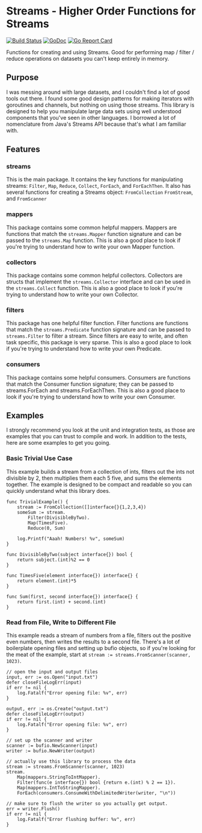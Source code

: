 # Streams - Higher Order Functions for Streams
[![Build Status](https://travis-ci.org/Luke-Sikina/streams.svg?branch=master)](https://travis-ci.org/Luke-Sikina/streams)
[![GoDoc](https://godoc.org/github.com/Luke-Sikina/streams?status.svg)](https://godoc.org/github.com/Luke-Sikina/streams)
[![Go Report Card](https://goreportcard.com/badge/github.com/Luke-Sikina/streams)](https://goreportcard.com/report/github.com/Luke-Sikina/streams)

Functions for creating and using Streams. Good for performing map / filter / reduce
operations on datasets you can't keep entirely in memory.

## Purpose
I was messing around with large datasets, and I couldn't find a lot of good tools out there.
I found some good design patterns for making iterators with goroutines and channels, but nothing
on using those streams. This library is designed to help you manipulate large data sets using
well understood components that you've seen in other languages.
I borrowed a lot of nomenclature from Java's Streams API because that's what I am familiar with.
## Features
### streams
This is the main package. It contains the key functions for manipulating streams:
`Filter`, `Map`, `Reduce`, `Collect`, `ForEach`, and `ForEachThen`. It also
has several functions for creating a Streams object: `FromCollection` `FromStream`,
and `FromScanner`

### mappers
This package contains some common helpful mappers. Mappers are functions that match
the `streams.Mapper` function signature and can be passed to the `streams.Map` function.
This is also a good place to look if you're trying to understand how to write
your own Mapper function.

### collectors
This package contains some common helpful collectors. Collectors are structs that
implement the `streams.Collector` interface and can be used in the `streams.Collect`
function. This is also a good place to look if you're trying to understand how to
write your own Collector.

### filters
This package has one helpful filter function. Filter functions are functions that
match the `streams.Predicate` function signature and can be passed to `streams.Filter`
to filter a stream. Since filters are easy to write, and often task specific, this
package is very sparse. This is also a good place to look if you're trying to understand
how to write your own Predicate.

### consumers
This package contains some helpful consumers. Consumers are functions that match the Consumer
function signature; they can be passed to streams.ForEach and streams.ForEachThen. This is
also a good place to look if you're trying to understand how to write your own Consumer.

## Examples
I strongly recommend you look at the unit and integration tests, as those are examples that
you can trust to compile and work. In addition to the tests, here are some examples to get you going.

### Basic Trivial Use Case
This example builds a stream from a collection of ints, filters out the ints not divisible by 2,
then multiplies them each 5 five, and sums the elements together. The example is designed to be compact
and readable so you can quickly understand what this library does.
``` Golang
func TrivialExample() {
	stream := FromCollection([]interface{}{1,2,3,4})
	someSum := stream.
		Filter(DivisibleByTwo).
		Map(TimesFive).
		Reduce(0, Sum)

	log.Printf("Aaah! Numbers! %v", someSum)
}

func DivisibleByTwo(subject interface{}) bool {
	return subject.(int)%2 == 0
}

func TimesFive(element interface{}) interface{} {
	return element.(int)*5
}

func Sum(first, second interface{}) interface{} {
	return first.(int) + second.(int)
}

```

### Read from File, Write to Different File
This example reads a stream of numbers from a file, filters out the positive even numbers, then writes the results
to a second file. There's a lot of boilerplate opening files and setting up bufio objects, so if you're looking
for the meat of the example, start at `stream := streams.FromScanner(scanner, 1023)`.
``` Golang
// open the input and output files
input, err := os.Open("input.txt")
defer closeFileLogErr(input)
if err != nil {
    log.Fatalf("Error opening file: %v", err)
}

output, err := os.Create("output.txt")
defer closeFileLogErr(output)
if err != nil {
    log.Fatalf("Error opening file: %v", err)
}

// set up the scanner and writer
scanner := bufio.NewScanner(input)
writer := bufio.NewWriter(output)

// actually use this library to process the data
stream := streams.FromScanner(scanner, 1023)
stream.
    Map(mappers.StringToIntMapper).
    Filter(func(e interface{}) bool {return e.(int) % 2 == 1}).
    Map(mappers.IntToStringMapper).
    ForEach(consumers.ConsumeWithDelimitedWriter(writer, "\n"))

// make sure to flush the writer so you actually get output.
err = writer.Flush()
if err != nil {
    log.Fatalf("Error flushing buffer: %v", err)
}
```